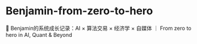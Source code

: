 # Benjamin-from-zero-to-hero
📘 Benjamin的系统成长记录：AI × 算法交易 × 经济学 × 自媒体 ｜ From zero to hero in AI, Quant &amp; Beyond
